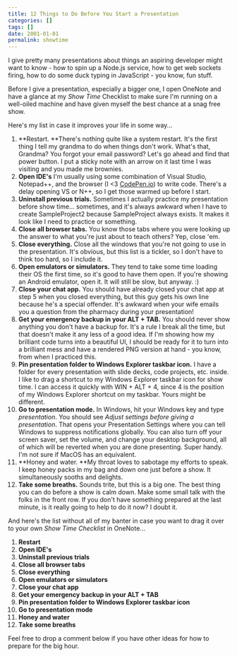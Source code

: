 ```yaml
---
title: 12 Things to Do Before You Start a Presentation
categories: []
tags: []
date: 2001-01-01
permalink: showtime
---
```


I give pretty many presentations about things an aspiring developer might want to know - how to spin up a Node.js service, how to get web sockets firing, how to do some duck typing in JavaScript - you know, fun stuff.
<!-- more -->

Before I give a presentation, especially a bigger one, I open OneNote and have a glance at my _Show Time_ Checklist to make sure I'm running on a well-oiled machine and have given myself the best chance at a snag free show.

Here's my list in case it improves your life in some way...

1.  **Restart. **There's nothing quite like a system restart. It's the first thing I tell my grandma to do when things don't work. What's that, Grandma? You forgot your email password? Let's go ahead and find that power button. I put a sticky note with an arrow on it last time I was visiting and you made me brownies.
2.  **Open IDE's** I'm usually using some combination of Visual Studio, Notepad++, and the browser (I <3 [CodePen.io](http://codepen.io)) to write code. There's a delay opening VS or N++, so I get those warmed up before I start.
3.  **Uninstall previous trials.** Sometimes I actually practice my presentation before show time... sometimes, and it's always awkward when I have to create SampleProject2 because SampleProject always exists. It makes it look like I need to practice or something.
4.  **Close all browser tabs.** You know those tabs where you were looking up the answer to what you're just about to teach others? Yep, close 'em.
5.  **Close everything.** Close all the windows that you're not going to use in the presentation. It's obvious, but this list is a tickler, so I don't have to think too hard, so I include it.
6.  **Open emulators or simulators.** They tend to take some time loading their OS the first time, so it's good to have them open. If you're showing an Android emulator, open it. It will still be slow, but anyway. :)
7.  **Close your chat app.** You should have already closed your chat app at step 5 when you closed everything, but this guy gets his own line because he's a special offender. It's awkward when your wife emails you a question from the pharmacy during your presentation!
8.  **Get your emergency backup in your ALT + TAB.** You should never show anything you don't have a backup for. It's a rule I break all the time, but that doesn't make it any less of a good idea. If I'm showing how my brilliant code turns into a beautiful UI, I should be ready for it to turn into a brilliant mess and have a rendered PNG version at hand - you know, from when I practiced this.
9.  **Pin presentation folder to Windows Explorer taskbar icon.** I have a folder for every presentation with slide decks, code projects, etc. inside. I like to drag a shortcut to my Windows Explorer taskbar icon for show time. I can access it quickly with WIN + ALT + 4, since 4 is the position of my Windows Explorer shortcut on my taskbar. Yours might be different.
10.  **Go to presentation mode.** In Windows, hit your Windows key and type _presentation_. You should see _Adjust settings before giving a presentation_. That opens your Presentation Settings where you can tell Windows to suppress notifications globally. You can also turn off your screen saver, set the volume, and change your desktop background, all of which will be reverted when you are done presenting. Super handy. I'm not sure if MacOS has an equivalent.
11.  **Honey and water. **My throat loves to sabotage my efforts to speak. I keep honey packs in my bag and down one just before a show. It simultaneously sooths and delights.
12.  **Take some breaths.** Sounds trite, but this is a big one. The best thing you can do before a show is calm down. Make some small talk with the folks in the front row. If you don't have something prepared at the last minute, is it really going to help to do it now? I doubt it.

And here's the list without all of my banter in case you want to drag it over to your own _Show Time Checklist_ in OneNote...

1.  **Restart**
2.  **Open IDE's**
3.  **Uninstall previous trials**
4.  **Close all browser tabs**
5.  **Close everything**
6.  **Open emulators or simulators**
7.  **Close your chat app**
8.  **Get your emergency backup in your ALT + TAB**
9.  **Pin presentation folder to Windows Explorer taskbar icon**
10.  **Go to presentation mode**
11.  **Honey and water**
12.  **Take some breaths**

Feel free to drop a comment below if you have other ideas for how to prepare for the big hour.